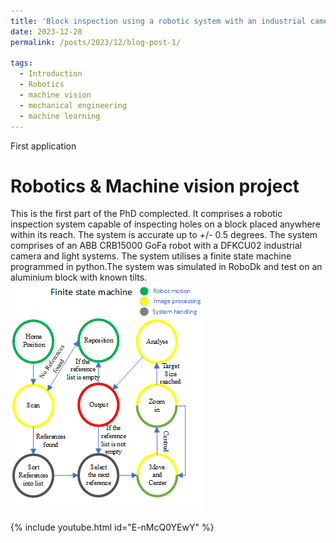 ```yaml
---
title: 'Block inspection using a robotic system with an industrial camera'
date: 2023-12-28
permalink: /posts/2023/12/blog-post-1/

tags:
  - Introduction
  - Robotics
  - machine vision
  - mechanical engineering
  - machine learning
---
```


First application	

Robotics & Machine vision project
======

This is the first part of the PhD complected. It comprises a robotic inspection system capable of inspecting holes on a block placed anywhere within its reach. The system is accurate up to +/- 0.5 degrees. The system comprises of an ABB CRB15000 GoFa robot with a DFKCU02 industrial camera and light systems.
The system utilises a finite state machine programmed in python.The system was simulated in RoboDk and test on an aluminium block with known tilts.
![Finite state machine](/images/Drawing_23.png)

{% include youtube.html id="E-nMcQ0YEwY" %}  

